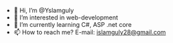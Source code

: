 - 👋 Hi, I’m @Yslamguly
- 👀 I’m interested in web-development
- 🌱 I’m currently learning C#, ASP .net core
- 📫 How to reach me? E-mail: islamguly28@gmail.com

<!---
Yslamguly/Yslamguly is a ✨ special ✨ repository because its `README.md` (this file) appears on your GitHub profile.
You can click the Preview link to take a look at your changes.
--->
